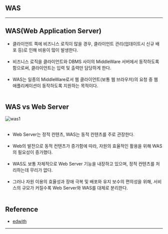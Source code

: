 WAS
---

---

WAS(Web Application Server)
---------------------------

-	클라이언트 쪽에 비즈니스 로직이 많을 경우, 클라이언트 관리(업데이트시 신규 배포 등)로 인해 비용이 많이 발생한다.<br><br>
-	비즈니스 로직을 클라이언트와 DBMS 사이의 MiddleWare 서버에서 동작하도록 함으로써, 클라이언트는 입력 및 출력만 담당하게 한다.<br><br>
-	WAS는 일종의 MiddleWare로서 웹 클라이언트(보통 웹 브라우저)의 요청 중 웹 애플리케이션이 동작하도록 지원하는 목적이다.<br><br>

WAS vs Web Server
-----------------

![was1](https://user-images.githubusercontent.com/56240505/69651205-140fed80-10b3-11ea-8b1e-c36c67c902de.png)<br><br>

-	Web Server는 정적 컨텐츠, WAS는 동적 컨텐츠를 주로 관장한다.<br><br>
-	Web의 발전으로 동적 컨텐츠가 증가함에 따라, 자원의 효율적인 활용을 위해 WAS의 필요성이 증가했다.<br><br>
-	WAS도 보통 자체적으로 Web Server 기능을 내장하고 있으며, 정적 컨텐츠를 처리하는데 무리가 없다.<br><br>
-	그러나 자원 이용의 효율성과 장애 극복 및 배포와 유지 보수의 편의성을 위해, 서비스의 규모가 커질수록 Web Server와 WAS를 대체로 분리한다.<br><br>

Reference
---------

-	[edwith](https://www.edwith.org/boostcourse-web/lecture/16666/)

---
